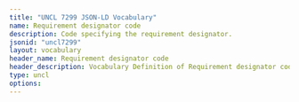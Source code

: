 ```yaml
---
title: "UNCL 7299 JSON-LD Vocabulary"
name: Requirement designator code
description: Code specifying the requirement designator.
jsonid: "uncl7299"
layout: vocabulary
header_name: Requirement designator code
header_description: Vocabulary Definition of Requirement designator code semantics in HTML format. JSON-LD format is available at [uncl7299.jsonld](/vocabulary/uncl7299.jsonld)
type: uncl
options:
---
```

